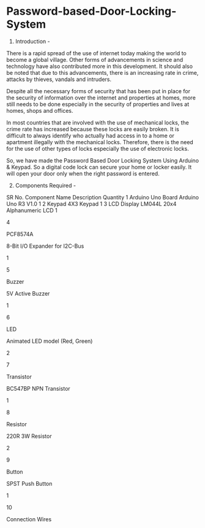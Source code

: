 # Password-based-Door-Locking-System


1. Introduction -

There is a rapid spread of the use of internet today making the world to become a global village. Other forms of advancements in science and technology have also contributed more in this development. It should also be noted that due to this advancements, there is an increasing rate in crime, attacks by thieves, vandals and intruders. 

Despite all the necessary forms of security that has been put in place for the security of information over the internet and properties at homes, more still needs to be done especially in the security of properties and lives at homes, shops and offices.

In most countries that are involved with the use of mechanical locks, the crime rate has increased because these locks are easily broken. It is difficult to always identify who actually had access in to a home or apartment illegally with the mechanical locks. Therefore, there is the need for the use of other types of locks especially the use of electronic locks. 

So, we have made the Password Based Door Locking System Using Arduino & Keypad. So a digital code lock can secure your home or locker easily. It will open your door only when the right password is entered.


2. Components Required -

  SR No.   Component Name           Description                      Quantity
    1      Arduino Uno Board        Arduino Uno R3 V1.0                 1
    2      Keypad                   4X3 Keypad                          1
    3      LCD Display              LM044L 20x4 Alphanumeric LCD        1


  
 
 
  
  4


  
  
  PCF8574A


  
  
  8-Bit I/O Expander for I2C-Bus


  
  
  1


  
 
 
  
  5


  
  
  Buzzer


  
  
  5V Active Buzzer


  
  
  1


  
 
 
  
  6


  
  
  LED


  
  
  Animated LED model (Red, Green)


  
  
  2


  
 
 
  
  7


  
  
  Transistor


  
  
  BC547BP NPN Transistor


  
  
  1


  
 
 
  
  8


  
  
  Resistor


  
  
  220R 3W Resistor


  
  
  2


  
 
 
  
  9


  
  
  Button


  
  
  SPST Push Button


  
  
  1


  
 
 
  
  10


  
  
  Connection Wires


  
  
  
  
  
  
  
 

